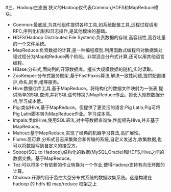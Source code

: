 #三、Hadoop生态圈
狭义的Hadoop仅代表Common,HDFS和MapReduce模块。
+ Common:最底层,为其他组件提供各种工具,如系统配置工具,远程过程调用RPC,序列化机制和日志操作,是其他模块的基础。
+ HDFS(Hadoop Distributed File System):负责数据的存储,高容错性,高吞吐量的一个文件系统。
+ MapReduce:负责数据的计算,是一种编程模型,利用函数式编程将对数据集处理过程分为Map和Reduce两个阶段。非常适合分布式计算,还可以用其他语言编程。
+ HBase:分布式,面向列的开源数据库。擅长大规模数据的随机,实时读取。
+ ZooKeeper:分布式服务框架,基于FastPaxos算法,解决一致性问题,提供配置维护,命名,同步,组等服务。
+ Hive:数据仓库工具,基于MapReduce。将结构化的数据文件映射为一张表,提供简单的SQL查询,并将SQL语句转换为MapReduce作业。擅长大规模数据分析,学习成本低。
+ Pig:类似Hive,基于MapReduce。但提供了更灵活的语言:Pig Latin,Pig可将Pig Latin脚本转为MapReduce作业。学习成本高。
+ Impala:类似Hive,使用SQL语法,对中等数据查询快,性能领先Hive,并非基于MapReduce。
+ Mahout:基于MapReduce,实现了经典的机器学习算法,高扩展性。
+ Flume:高可靠,分布式日志采集聚合和传输的系统,自定义发送方,收集数据,也可以将数据写到自定义的接受方。
+ Sqoop(SQL to Hadoop),结构化的数据(MySQL,Oracle)和HDFS,Hive之间的数据交换。基于MapReduce。
+ Tez:可以将多个有依赖的作业转换为一个作业,使得Hadoop支持有向无环图的计算。
+ Chukwa:开源的用于监控大型分布式系统的数据收集系统。这是构建在 hadoop 的 hdfs 和 map/reduce 框架之上







